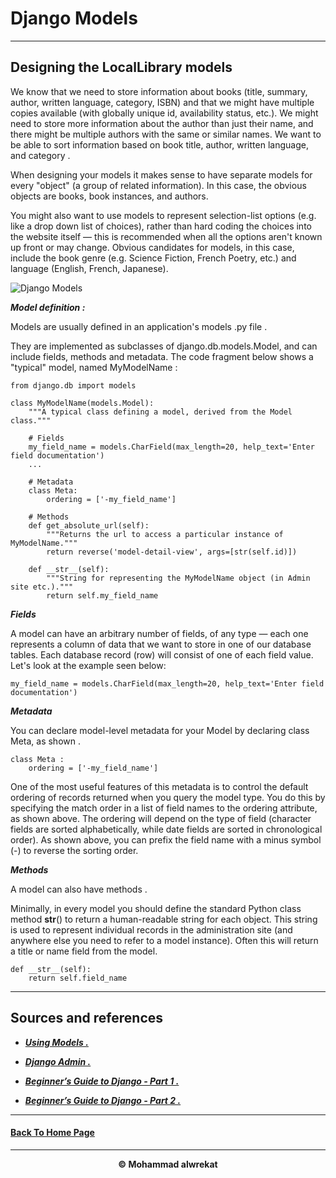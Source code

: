 # Django Models

---
## Designing the LocalLibrary models

We know that we need to store information about books (title, summary, author, written language, category, ISBN) and that we might have multiple copies available (with globally unique id, availability status, etc.). We might need to store more information about the author than just their name, and there might be multiple authors with the same or similar names. We want to be able to sort information based on book title, author, written language, and category .


When designing your models it makes sense to have separate models for every "object" (a group of related information). In this case, the obvious objects are books, book instances, and authors.


You might also want to use models to represent selection-list options (e.g. like a drop down list of choices), rather than hard coding the choices into the website itself — this is recommended when all the options aren't known up front or may change. Obvious candidates for models, in this case, include the book genre (e.g. Science Fiction, French Poetry, etc.) and language (English, French, Japanese).


![Django Models](https://static.codingforentrepreneurs.com/media/projects/django-models-unleashed-2021/images/share/Django_Models_Unleashed_share.jpg)


***Model definition :***

Models are usually defined in an application's models .py file . 

They are implemented as subclasses of django.db.models.Model, and can include fields, methods and metadata. The code fragment below shows a "typical" model, named MyModelName :

```
from django.db import models

class MyModelName(models.Model):
    """A typical class defining a model, derived from the Model class."""

    # Fields
    my_field_name = models.CharField(max_length=20, help_text='Enter field documentation')
    ...

    # Metadata
    class Meta:
        ordering = ['-my_field_name']

    # Methods
    def get_absolute_url(self):
        """Returns the url to access a particular instance of MyModelName."""
        return reverse('model-detail-view', args=[str(self.id)])

    def __str__(self):
        """String for representing the MyModelName object (in Admin site etc.)."""
        return self.my_field_name
```


***Fields***

A model can have an arbitrary number of fields, of any type — each one represents a column of data that we want to store in one of our database tables. Each database record (row) will consist of one of each field value. Let's look at the example seen below:


    my_field_name = models.CharField(max_length=20, help_text='Enter field documentation')

***Metadata***

You can declare model-level metadata for your Model by declaring class Meta, as shown .

    class Meta :
        ordering = ['-my_field_name']

One of the most useful features of this metadata is to control the default ordering of records returned when you query the model type. You do this by specifying the match order in a list of field names to the ordering attribute, as shown above. The ordering will depend on the type of field (character fields are sorted alphabetically, while date fields are sorted in chronological order). As shown above, you can prefix the field name with a minus symbol (-) to reverse the sorting order.


***Methods***

A model can also have methods .

Minimally, in every model you should define the standard Python class method __str__() to return a human-readable string for each object. This string is used to represent individual records in the administration site (and anywhere else you need to refer to a model instance). Often this will return a title or name field from the model.

    def __str__(self):
        return self.field_name

---
## Sources and references

- ***[Using Models .](https://developer.mozilla.org/en-US/docs/Learn/Server-side/Django/Models)***

- ***[Django Admin .](https://developer.mozilla.org/en-US/docs/Learn/Server-side/Django/Admin_site)***

- ***[Beginner’s Guide to Django - Part 1 .](https://simpleisbetterthancomplex.com/series/2017/09/04/a-complete-beginners-guide-to-django-part-1.html)***

- ***[Beginner’s Guide to Django - Part 2 .](https://simpleisbetterthancomplex.com/series/2017/09/11/a-complete-beginners-guide-to-django-part-2.html)***

---
#### [Back To Home Page](https://mhmadwrekat.github.io/reading-notes)

---
<b>
<p align="center">
© Mohammad alwrekat
</p>
